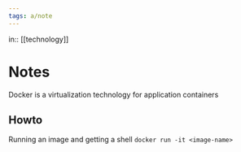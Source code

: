 ```yaml
---
tags: a/note
---
```

in:: [[technology]]

# Notes
Docker is a virtualization technology for application containers

## Howto
Running an image and getting a shell
```docker run -it <image-name>```
